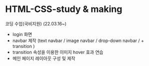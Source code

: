 # HTML-CSS-study & making
코딩 수업(국비지원) (22.03.16~)
- login 화면 
- navbar 제작 (text navbar / image navbar / drop-down navbar / + transition )
- transition 속성을 이용한 이미지 hover 효과 연습
- 메인 페이지 레이아웃 구성 및 제작

